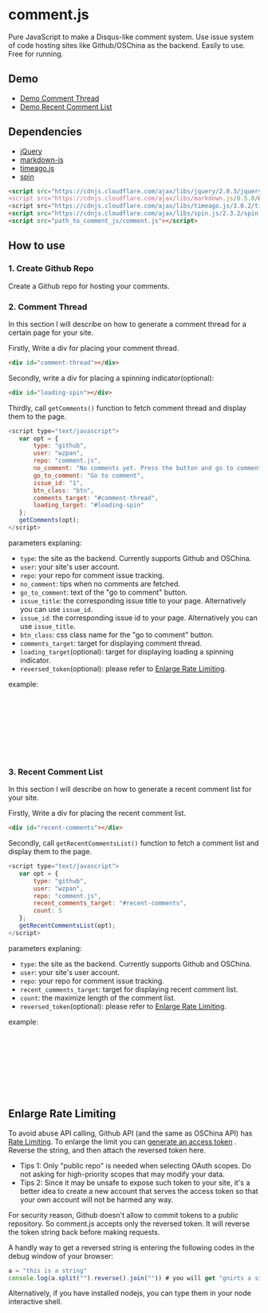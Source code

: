 comment.js
===

Pure JavaScript to make a Disqus-like comment system. Use issue system of code hosting sites like Github/OSChina as the backend. Easily to use. Free for running.

## Demo

* [Demo Comment Thread](http://wzpan.github.io/comment.js#comment-thread)
* [Demo Recent Comment List](http://wzpan.github.io/comment.js#recent-comments)

## Dependencies

* [jQuery](https://jquery.com/)
* [markdown-js](https://github.com/evilstreak/markdown-js)
* [timeago.js](https://github.com/hustcc/timeago.js)
* [spin](https://github.com/fgnass/spin.js)

``` html
<script src="https://cdnjs.cloudflare.com/ajax/libs/jquery/2.0.3/jquery.js">/script>
<script src="https://cdnjs.cloudflare.com/ajax/libs/markdown.js/0.5.0/markdown.min.js">/script>
<script src="https://cdnjs.cloudflare.com/ajax/libs/timeago.js/3.0.2/timeago.min.js"></script>
<script src="https://cdnjs.cloudflare.com/ajax/libs/spin.js/2.3.2/spin.min.js"></script>
<script src="path_to_comment_js/comment.js"></script>
```

## How to use

### 1. Create Github Repo

Create a Github repo for hosting your comments.

### 2. Comment Thread

In this section I will describe on how to generate a comment thread for a certain page for your site.

Firstly, Write a div for placing your comment thread.

``` html
<div id="comment-thread"></div>
```

Secondly, write a div for placing a spinning indicator(optional):

``` html
<div id="loading-spin"></div>
```

Thirdly, call `getComments()` function to fetch comment thread and display them to the page.

``` js
<script type="text/javascript">
   var opt = {
       type: "github",
	   user: "wzpan",
	   repo: "comment.js",
	   no_comment: "No comments yet. Press the button and go to comment now!",
	   go_to_comment: "Go to comment",
	   issue_id: "1",
	   btn_class: "btn",
	   comments_target: "#comment-thread",
	   loading_target: "#loading-spin"
   };
   getComments(opt);
</script>
```

parameters explaning:

* `type`: the site as the backend. Currently supports Github and OSChina.
* `user`: your site's user account.
* `repo`: your repo for comment issue tracking.
* `no_comment`: tips when no comments are fetched.
* `go_to_comment`: text of the "go to comment" button.
* `issue_title`: the corresponding issue title to your page. Alternatively you can use `issue_id`. 
* `issue_id`: the corresponding issue id to your page. Alternatively you can use `issue_title`.
* `btn_class`: css class name for the "go to comment" button.
* `comments_target`: target for displaying comment thread. 
* `loading_target`(optional): target for displaying loading a spinning indicator.
* `reversed_token`(optional): please refer to [Enlarge Rate Limiting](#enlarge-rate-limiting).

example:

<div id="comment-thread"></div>
<div id="loading-spin"></div>
<div style="height:120px"></div>

### 3. Recent Comment List

In this section I will describe on how to generate a recent comment list for your site.

Firstly, Write a div for placing the recent comment list.

``` html
<div id="recent-comments"></div>
```

Secondly, call `getRecentCommentsList()` function to fetch a comment list and display them to the page.

``` js
<script type="text/javascript">
   var opt = {
       type: "github",
	   user: "wzpan",
	   repo: "comment.js",
	   recent_comments_target: "#recent-comments",
	   count: 5
   };
   getRecentCommentsList(opt);
</script>
```

parameters explaning:

* `type`: the site as the backend. Currently supports Github and OSChina.
* `user`: your site's user account.
* `repo`: your repo for comment issue tracking.
* `recent_comments_target`: target for displaying recent comment list.
* `count`: the maximize length of the comment list.
* `reversed_token`(optional): please refer to [Enlarge Rate Limiting](#enlarge-rate-limiting).

example:

<div id="recent-comments"></div>
<div style="height:120px"></div>

## Enlarge Rate Limiting

To avoid abuse API calling, Github API (and the same as OSChina API) has [Rate Limiting](https://developer.github.com/v3/#rate-limiting). To enlarge the limit you can [generate an access token](https://github.com/settings/tokens) . Reverse the string, and then attach the reversed token here.

* Tips 1: Only "public repo" is needed when selecting OAuth scopes. Do not asking for high-priority scopes that may modify your data.
* Tips 2: Since it may be unsafe to expose such token to your site, it's a better idea to create a new account that serves the access token so that your own account will not be harmed any way. 

For security reason, Github doesn't allow to commit tokens to a public repository. So comment.js accepts only the reversed token. It will reverse the token string back before making requests.

A handly way to get a reversed string is entering the following codes in the debug window of your browser:

``` js
a = "this is a string"
console.log(a.split("").reverse().join("")) # you will get "gnirts a si siht"
```

Alternatively, if you have installed nodejs, you can type them in your node interactive shell.
